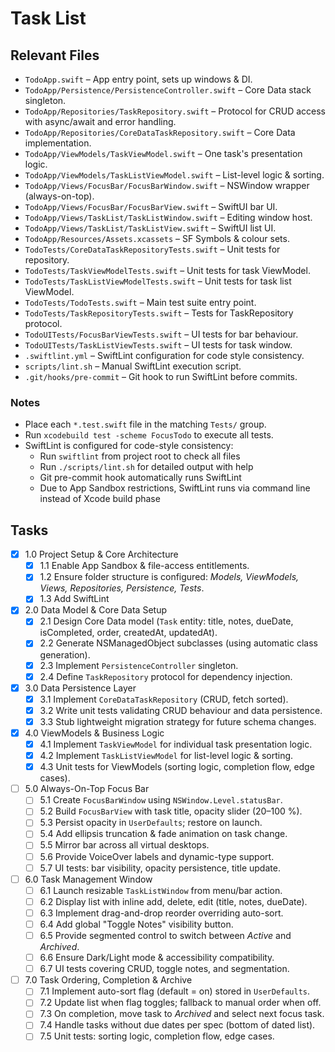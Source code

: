 # Task List

## Relevant Files

- `TodoApp.swift` – App entry point, sets up windows & DI.
- `TodoApp/Persistence/PersistenceController.swift` – Core Data stack singleton.
- `TodoApp/Repositories/TaskRepository.swift` – Protocol for CRUD access with async/await and error handling.
- `TodoApp/Repositories/CoreDataTaskRepository.swift` – Core Data implementation.
- `TodoApp/ViewModels/TaskViewModel.swift` – One task's presentation logic.
- `TodoApp/ViewModels/TaskListViewModel.swift` – List-level logic & sorting.
- `TodoApp/Views/FocusBar/FocusBarWindow.swift` – NSWindow wrapper (always-on-top).
- `TodoApp/Views/FocusBar/FocusBarView.swift` – SwiftUI bar UI.
- `TodoApp/Views/TaskList/TaskListWindow.swift` – Editing window host.
- `TodoApp/Views/TaskList/TaskListView.swift` – SwiftUI list UI.
- `TodoApp/Resources/Assets.xcassets` – SF Symbols & colour sets.
- `TodoTests/CoreDataTaskRepositoryTests.swift` – Unit tests for repository.
- `TodoTests/TaskViewModelTests.swift` – Unit tests for task ViewModel.
- `TodoTests/TaskListViewModelTests.swift` – Unit tests for task list ViewModel.
- `TodoTests/TodoTests.swift` – Main test suite entry point.
- `TodoTests/TaskRepositoryTests.swift` – Tests for TaskRepository protocol.
- `TodoUITests/FocusBarViewTests.swift` – UI tests for bar behaviour.
- `TodoUITests/TaskListViewTests.swift` – UI tests for task window.
- `.swiftlint.yml` – SwiftLint configuration for code style consistency.
- `scripts/lint.sh` – Manual SwiftLint execution script.
- `.git/hooks/pre-commit` – Git hook to run SwiftLint before commits.

### Notes

- Place each `*.test.swift` file in the matching `Tests/` group.
- Run `xcodebuild test -scheme FocusTodo` to execute all tests.
- SwiftLint is configured for code-style consistency:
  - Run `swiftlint` from project root to check all files
  - Run `./scripts/lint.sh` for detailed output with help
  - Git pre-commit hook automatically runs SwiftLint
  - Due to App Sandbox restrictions, SwiftLint runs via command line instead of Xcode build phase

## Tasks

- [x] 1.0 Project Setup & Core Architecture
  - [x] 1.1 Enable App Sandbox & file-access entitlements.
  - [x] 1.2 Ensure folder structure is configured: *Models, ViewModels, Views, Repositories, Persistence, Tests*.
  - [x] 1.3 Add SwiftLint

- [x] 2.0 Data Model & Core Data Setup
  - [x] 2.1 Design Core Data model (`Task` entity: title, notes, dueDate, isCompleted, order, createdAt, updatedAt).
  - [x] 2.2 Generate NSManagedObject subclasses (using automatic class generation).
  - [x] 2.3 Implement `PersistenceController` singleton.
  - [x] 2.4 Define `TaskRepository` protocol for dependency injection.

- [x] 3.0 Data Persistence Layer
  - [x] 3.1 Implement `CoreDataTaskRepository` (CRUD, fetch sorted).
  - [x] 3.2 Write unit tests validating CRUD behaviour and data persistence.
  - [x] 3.3 Stub lightweight migration strategy for future schema changes.

- [x] 4.0 ViewModels & Business Logic
  - [x] 4.1 Implement `TaskViewModel` for individual task presentation logic.
  - [x] 4.2 Implement `TaskListViewModel` for list-level logic & sorting.
  - [x] 4.3 Unit tests for ViewModels (sorting logic, completion flow, edge cases).

- [ ] 5.0 Always-On-Top Focus Bar
  - [ ] 5.1 Create `FocusBarWindow` using `NSWindow.Level.statusBar`.
  - [ ] 5.2 Build `FocusBarView` with task title, opacity slider (20–100 %).
  - [ ] 5.3 Persist opacity in `UserDefaults`; restore on launch.
  - [ ] 5.4 Add ellipsis truncation & fade animation on task change.
  - [ ] 5.5 Mirror bar across all virtual desktops.
  - [ ] 5.6 Provide VoiceOver labels and dynamic-type support.
  - [ ] 5.7 UI tests: bar visibility, opacity persistence, title update.

- [ ] 6.0 Task Management Window
  - [ ] 6.1 Launch resizable `TaskListWindow` from menu/bar action.
  - [ ] 6.2 Display list with inline add, delete, edit (title, notes, dueDate).
  - [ ] 6.3 Implement drag-and-drop reorder overriding auto-sort.
  - [ ] 6.4 Add global "Toggle Notes" visibility button.
  - [ ] 6.5 Provide segmented control to switch between *Active* and *Archived*.
  - [ ] 6.6 Ensure Dark/Light mode & accessibility compatibility.
  - [ ] 6.7 UI tests covering CRUD, toggle notes, and segmentation.

- [ ] 7.0 Task Ordering, Completion & Archive
  - [ ] 7.1 Implement auto-sort flag (default = on) stored in `UserDefaults`.
  - [ ] 7.2 Update list when flag toggles; fallback to manual order when off.
  - [ ] 7.3 On completion, move task to *Archived* and select next focus task.
  - [ ] 7.4 Handle tasks without due dates per spec (bottom of dated list).
  - [ ] 7.5 Unit tests: sorting logic, completion flow, edge cases.
